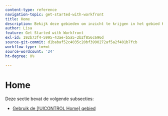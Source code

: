 ```yaml
---
content-type: reference
navigation-topic: get-started-with-workfront
title: Home
description: Bekijk deze gebieden om inzicht te krijgen in het gebied Home in Adobe Workfront.
author: Lisa
feature: Get Started with Workfront
exl-id: 192b73f4-5995-43ae-b5a5-2b2f856c696d
source-git-commit: d1babaf52c4035c20bf3990272af5a2f401b7fcb
workflow-type: tm+mt
source-wordcount: '24'
ht-degree: 0%

---
```


# Home

Deze sectie bevat de volgende subsecties:

* [Gebruik de [!UICONTROL Home] gebied](../../workfront-basics/using-home/using-the-home-area/use-the-home-area.md)
